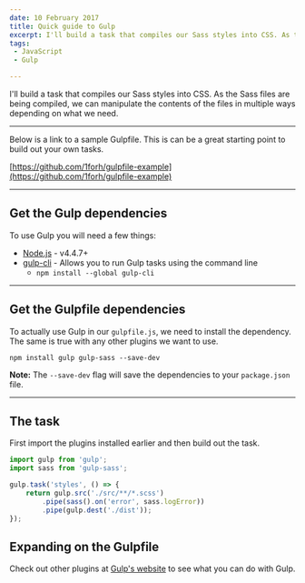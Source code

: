 ```yaml
---
date: 10 February 2017
title: Quick guide to Gulp
excerpt: I'll build a task that compiles our Sass styles into CSS. As the Sass files are being compiled, we can manipulate the contents of the files in multiple ways depending on what we need.
tags:
 - JavaScript
 - Gulp

---
```


I'll build a task that compiles our Sass styles into CSS. As the Sass files are being compiled, we can manipulate the contents of the files in multiple ways depending on what we need.

---

Below is a link to a sample Gulpfile. This is can be a great starting point to build out your own tasks.

[https://github.com/1forh/gulpfile-example](https://github.com/1forh/gulpfile-example)

---

## Get the Gulp dependencies

To use Gulp you will need a few things:

- [Node.js](https://nodejs.org/en/) - v4.4.7+
- [gulp-cli](https://github.com/gulpjs/gulp-cli) - Allows you to run Gulp tasks using the command line
    - `npm install --global gulp-cli`


---

## Get the Gulpfile dependencies

To actually use Gulp in our `gulpfile.js`, we need to install the dependency. The same is true with any other plugins we want to use.

```
npm install gulp gulp-sass --save-dev
```

**Note:** The `--save-dev` flag will save the dependencies to your `package.json` file.

---

## The task

First import the plugins installed earlier and then build out the task. 

```javascript
import gulp from 'gulp';
import sass from 'gulp-sass';

gulp.task('styles', () => {
	return gulp.src('./src/**/*.scss')
		.pipe(sass().on('error', sass.logError))
		.pipe(gulp.dest('./dist'));
});
```

## Expanding on the Gulpfile

Check out other plugins at [Gulp's website](http://gulpjs.com/plugins/) to see what you can do with Gulp.
